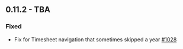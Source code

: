 ## 0.11.2 - TBA
### Fixed
- Fix for Timesheet navigation that sometimes skipped a year [#1028](https://github.com/Puzzlepart/did/issues/1028)
